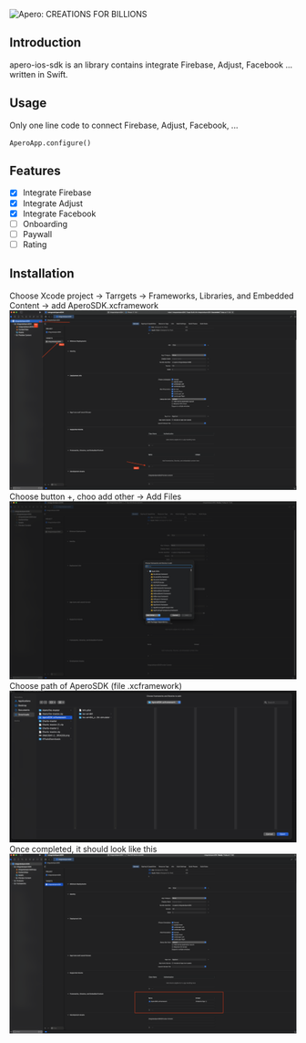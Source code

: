 ![Apero: CREATIONS FOR BILLIONS](https://apero.vn/themes/apero/assets/images/logo.png)

## Introduction
apero-ios-sdk is an library contains integrate Firebase, Adjust, Facebook ... written in Swift.

## Usage
Only one line code to connect Firebase, Adjust, Facebook, ...
```
AperoApp.configure()
```

## Features
- [x] Integrate Firebase
- [x] Integrate Adjust
- [x] Integrate Facebook
- [ ] Onboarding
- [ ] Paywall
- [ ] Rating

## Installation
Choose Xcode project -> Tarrgets -> Frameworks, Libraries, and Embedded Content -> add AperoSDK.xcframework
![Add framework](https://github.com/Apero-iOS/apero-ios-sdk-documentation/blob/main/Screenshot%202024-11-01%20at%2011.24.35.png)
Choose button +, choo add other -> Add Files
![Choose path of xcframework](https://github.com/Apero-iOS/apero-ios-sdk-documentation/blob/main/Screenshot%202024-11-01%20at%2011.35.56.png)
Choose path of AperoSDK (file .xcframework)
![Choose path of AperoSDK](https://github.com/Apero-iOS/apero-ios-sdk-documentation/blob/main/Screenshot%202024-11-01%20at%2011.48.58.png)
Once completed, it should look like this
![Once completed](https://github.com/Apero-iOS/apero-ios-sdk-documentation/blob/main/Screenshot%202024-11-01%20at%2011.51.08.png)
